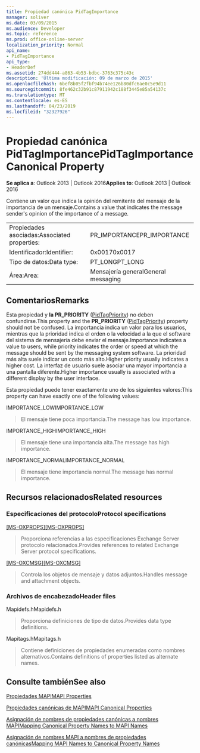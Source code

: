 ```yaml
---
title: Propiedad canónica PidTagImportance
manager: soliver
ms.date: 03/09/2015
ms.audience: Developer
ms.topic: reference
ms.prod: office-online-server
localization_priority: Normal
api_name:
- PidTagImportance
api_type:
- HeaderDef
ms.assetid: 274dd444-a863-4b53-bdbc-3763c375c43c
description: 'Última modificación: 09 de marzo de 2015'
ms.openlocfilehash: 6bef8b05f2fbf94b74ee126b80dfc6ae0c5e9d11
ms.sourcegitcommit: 8fe462c32b91c87911942c188f3445e85a54137c
ms.translationtype: MT
ms.contentlocale: es-ES
ms.lasthandoff: 04/23/2019
ms.locfileid: "32327926"
---
```

# <a name="pidtagimportance-canonical-property"></a><span data-ttu-id="9eb6b-103">Propiedad canónica PidTagImportance</span><span class="sxs-lookup"><span data-stu-id="9eb6b-103">PidTagImportance Canonical Property</span></span>

  
  
<span data-ttu-id="9eb6b-104">**Se aplica a**: Outlook 2013 | Outlook 2016</span><span class="sxs-lookup"><span data-stu-id="9eb6b-104">**Applies to**: Outlook 2013 | Outlook 2016</span></span> 
  
<span data-ttu-id="9eb6b-105">Contiene un valor que indica la opinión del remitente del mensaje de la importancia de un mensaje.</span><span class="sxs-lookup"><span data-stu-id="9eb6b-105">Contains a value that indicates the message sender's opinion of the importance of a message.</span></span> 
  
|||
|:-----|:-----|
|<span data-ttu-id="9eb6b-106">Propiedades asociadas:</span><span class="sxs-lookup"><span data-stu-id="9eb6b-106">Associated properties:</span></span>  <br/> |<span data-ttu-id="9eb6b-107">PR_IMPORTANCE</span><span class="sxs-lookup"><span data-stu-id="9eb6b-107">PR_IMPORTANCE</span></span>  <br/> |
|<span data-ttu-id="9eb6b-108">Identificador:</span><span class="sxs-lookup"><span data-stu-id="9eb6b-108">Identifier:</span></span>  <br/> |<span data-ttu-id="9eb6b-109">0x0017</span><span class="sxs-lookup"><span data-stu-id="9eb6b-109">0x0017</span></span>  <br/> |
|<span data-ttu-id="9eb6b-110">Tipo de datos:</span><span class="sxs-lookup"><span data-stu-id="9eb6b-110">Data type:</span></span>  <br/> |<span data-ttu-id="9eb6b-111">PT_LONG</span><span class="sxs-lookup"><span data-stu-id="9eb6b-111">PT_LONG</span></span>  <br/> |
|<span data-ttu-id="9eb6b-112">Área:</span><span class="sxs-lookup"><span data-stu-id="9eb6b-112">Area:</span></span>  <br/> |<span data-ttu-id="9eb6b-113">Mensajería general</span><span class="sxs-lookup"><span data-stu-id="9eb6b-113">General messaging</span></span>  <br/> |
   
## <a name="remarks"></a><span data-ttu-id="9eb6b-114">Comentarios</span><span class="sxs-lookup"><span data-stu-id="9eb6b-114">Remarks</span></span>

<span data-ttu-id="9eb6b-115">Esta propiedad y **la PR_PRIORITY** ([PidTagPriority](pidtagpriority-canonical-property.md)) no deben confundirse.</span><span class="sxs-lookup"><span data-stu-id="9eb6b-115">This property and the **PR_PRIORITY** ([PidTagPriority](pidtagpriority-canonical-property.md)) property should not be confused.</span></span> <span data-ttu-id="9eb6b-116">La importancia indica un valor para los usuarios, mientras que la prioridad indica el orden o la velocidad a la que el software del sistema de mensajería debe enviar el mensaje.</span><span class="sxs-lookup"><span data-stu-id="9eb6b-116">Importance indicates a value to users, while priority indicates the order or speed at which the message should be sent by the messaging system software.</span></span> <span data-ttu-id="9eb6b-117">La prioridad más alta suele indicar un costo más alto.</span><span class="sxs-lookup"><span data-stu-id="9eb6b-117">Higher priority usually indicates a higher cost.</span></span> <span data-ttu-id="9eb6b-118">La interfaz de usuario suele asociar una mayor importancia a una pantalla diferente.</span><span class="sxs-lookup"><span data-stu-id="9eb6b-118">Higher importance usually is associated with a different display by the user interface.</span></span> 
  
<span data-ttu-id="9eb6b-119">Esta propiedad puede tener exactamente uno de los siguientes valores:</span><span class="sxs-lookup"><span data-stu-id="9eb6b-119">This property can have exactly one of the following values:</span></span>
  
<span data-ttu-id="9eb6b-120">IMPORTANCE_LOW</span><span class="sxs-lookup"><span data-stu-id="9eb6b-120">IMPORTANCE_LOW</span></span> 
  
> <span data-ttu-id="9eb6b-121">El mensaje tiene poca importancia.</span><span class="sxs-lookup"><span data-stu-id="9eb6b-121">The message has low importance.</span></span>
    
<span data-ttu-id="9eb6b-122">IMPORTANCE_HIGH</span><span class="sxs-lookup"><span data-stu-id="9eb6b-122">IMPORTANCE_HIGH</span></span> 
  
> <span data-ttu-id="9eb6b-123">El mensaje tiene una importancia alta.</span><span class="sxs-lookup"><span data-stu-id="9eb6b-123">The message has high importance.</span></span>
    
<span data-ttu-id="9eb6b-124">IMPORTANCE_NORMAL</span><span class="sxs-lookup"><span data-stu-id="9eb6b-124">IMPORTANCE_NORMAL</span></span> 
  
> <span data-ttu-id="9eb6b-125">El mensaje tiene importancia normal.</span><span class="sxs-lookup"><span data-stu-id="9eb6b-125">The message has normal importance.</span></span>
    
## <a name="related-resources"></a><span data-ttu-id="9eb6b-126">Recursos relacionados</span><span class="sxs-lookup"><span data-stu-id="9eb6b-126">Related resources</span></span>

### <a name="protocol-specifications"></a><span data-ttu-id="9eb6b-127">Especificaciones del protocolo</span><span class="sxs-lookup"><span data-stu-id="9eb6b-127">Protocol specifications</span></span>

<span data-ttu-id="9eb6b-128">[[MS-OXPROPS]](https://msdn.microsoft.com/library/f6ab1613-aefe-447d-a49c-18217230b148%28Office.15%29.aspx)</span><span class="sxs-lookup"><span data-stu-id="9eb6b-128">[[MS-OXPROPS]](https://msdn.microsoft.com/library/f6ab1613-aefe-447d-a49c-18217230b148%28Office.15%29.aspx)</span></span>
  
> <span data-ttu-id="9eb6b-129">Proporciona referencias a las especificaciones Exchange Server protocolo relacionados.</span><span class="sxs-lookup"><span data-stu-id="9eb6b-129">Provides references to related Exchange Server protocol specifications.</span></span>
    
<span data-ttu-id="9eb6b-130">[[MS-OXCMSG]](https://msdn.microsoft.com/library/7fd7ec40-deec-4c06-9493-1bc06b349682%28Office.15%29.aspx)</span><span class="sxs-lookup"><span data-stu-id="9eb6b-130">[[MS-OXCMSG]](https://msdn.microsoft.com/library/7fd7ec40-deec-4c06-9493-1bc06b349682%28Office.15%29.aspx)</span></span>
  
> <span data-ttu-id="9eb6b-131">Controla los objetos de mensaje y datos adjuntos.</span><span class="sxs-lookup"><span data-stu-id="9eb6b-131">Handles message and attachment objects.</span></span>
    
### <a name="header-files"></a><span data-ttu-id="9eb6b-132">Archivos de encabezado</span><span class="sxs-lookup"><span data-stu-id="9eb6b-132">Header files</span></span>

<span data-ttu-id="9eb6b-133">Mapidefs.h</span><span class="sxs-lookup"><span data-stu-id="9eb6b-133">Mapidefs.h</span></span>
  
> <span data-ttu-id="9eb6b-134">Proporciona definiciones de tipo de datos.</span><span class="sxs-lookup"><span data-stu-id="9eb6b-134">Provides data type definitions.</span></span>
    
<span data-ttu-id="9eb6b-135">Mapitags.h</span><span class="sxs-lookup"><span data-stu-id="9eb6b-135">Mapitags.h</span></span>
  
> <span data-ttu-id="9eb6b-136">Contiene definiciones de propiedades enumeradas como nombres alternativos.</span><span class="sxs-lookup"><span data-stu-id="9eb6b-136">Contains definitions of properties listed as alternate names.</span></span>
    
## <a name="see-also"></a><span data-ttu-id="9eb6b-137">Consulte también</span><span class="sxs-lookup"><span data-stu-id="9eb6b-137">See also</span></span>



[<span data-ttu-id="9eb6b-138">Propiedades MAPI</span><span class="sxs-lookup"><span data-stu-id="9eb6b-138">MAPI Properties</span></span>](mapi-properties.md)
  
[<span data-ttu-id="9eb6b-139">Propiedades canónicas de MAPI</span><span class="sxs-lookup"><span data-stu-id="9eb6b-139">MAPI Canonical Properties</span></span>](mapi-canonical-properties.md)
  
[<span data-ttu-id="9eb6b-140">Asignación de nombres de propiedades canónicas a nombres MAPI</span><span class="sxs-lookup"><span data-stu-id="9eb6b-140">Mapping Canonical Property Names to MAPI Names</span></span>](mapping-canonical-property-names-to-mapi-names.md)
  
[<span data-ttu-id="9eb6b-141">Asignación de nombres MAPI a nombres de propiedades canónicas</span><span class="sxs-lookup"><span data-stu-id="9eb6b-141">Mapping MAPI Names to Canonical Property Names</span></span>](mapping-mapi-names-to-canonical-property-names.md)

